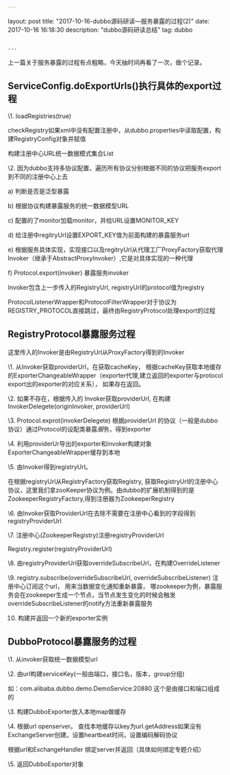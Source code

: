 ```yaml
---

```
layout: post
title: "2017-10-16-dubbo源码研读—服务暴露的过程(2)"
date: 2017-10-16 16:18:30
description: "dubbo源码研读总结"
tag: dubbo
```

---
```


上一篇关于服务暴露的过程有点粗略，今天抽时间再看了一次，做个记录。



## ServiceConfig.doExportUrls()执行具体的export过程

\1. loadRegistries(true)

checkRegistry如果xml中没有配置注册中，从dubbo.properties中读取配置，构建RegistryConfig对象并赋值

构建注册中心URL统一数据模式集合List<registryUrl>

\2. 因为dubbo支持多协议配置，遍历所有协议分别根据不同的协议把服务export到不同的注册中心上去

a) 判断是否是泛型暴露

b) 根据协议构建暴露服务的统一数据模型URL

c) 配置的了monitor加载monitor，并给URL设置MONITOR_KEY

d) 给注册中regitryUrl设置EXPORT_KEY值为前面构建的暴露服务url

e) 根据服务具体实现，实现接口以及regitryUrl从代理工厂ProxyFactory获取代理Invoker（继承于AbstractProxyInvoker）,它是对具体实现的一种代理

f) Protocol.export(invoker) 暴露服务invoker

Invoker包含上一步传入的RegistryUrl, registryUrl的protocol值为registry

ProtocolListenerWrapper和ProtocolFilterWrapper对于协议为REGISTRY_PROTOCOL直接跳过，最终由RegistryProtocol处理export的过程





## RegistryProtocol暴露服务过程

这里传入的Invoker是由RegistryUrl从ProxyFactory得到的Invoker

\1. 从Invoker获取providerUrl，在获取cacheKey， 根据cacheKey获取本地缓存的ExporterChangeableWrapper（exporter代理,建立返回的exporter与protocol export出的exporter的对应关系）， 如果存在返回。

\2. 如果不存在，根据传入的 Invoker获取providerUrl, 在构建InvokerDelegete(originInvoker, providerUrl)

\3. Protocol.exprot(invokerDelegete) 根据providerUrl 的协议（一般是dubbo协议）通过Protocol的设配类暴露*服*务，得到exporter

\4. 利用providerUr导出的exporter和invoker构建对象ExporterChangeableWrapper缓存到本地

\5. 由Invoker得到registryUrl。

 在根据registryUrl从RegistryFactory获取Registry, 获取RegistryUrl的注册中心协议，这里我们拿zooKeeper协议为例。由dubbo的扩展机制得到的是ZookeeperRegistryFactory,得到注册器为ZookeeperRegistry

\6. 由Invoker获取ProviderUrl在去除不需要在注册中心看到的字段得到registryProviderUrl

\7. 注册中心(ZookeeperRegistry)注册registryProviderUrl

Registry.register(registryProviderUrl)

\8. 由registryProviderUrl获取overrideSubscribeUrl，在构建OverrideListener

\9. registry.subscribe(overrideSubscribeUrl, overrideSubscribeListener) 注册中心订阅这个url， 用来当数据变化通知重新暴露， 哪zookeeper为例，暴露服务会在zookeeper生成一个节点，当节点发生变化的时候会触发overrideSubscribeListener的notify方法重新暴露服务

10. 构建并返回一个新的exporter实例



## DubboProtocol暴露服务的过程

\1. 从invoker获取统一数据模型url

\2. 由url构建serviceKey(一般由端口，接口名，版本，group分组)

如：com.alibaba.dubbo.demo.DemoService:20880 这个是由接口和端口组成的

\3. 构建DubboExporter放入本地map做缓存

\4. 根据url openserver。 查找本地缓存以key为url.getAddress如果没有ExchangeServer创建。设置heartbeat时间，设置编码解码协议

根据url和ExchangeHandler  绑定server并返回（具体如何绑定专题介绍）

\5. 返回DubboExporter对象







